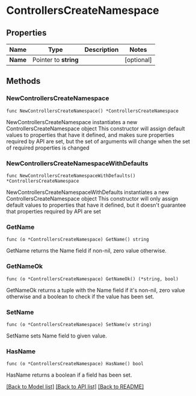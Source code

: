 # ControllersCreateNamespace

## Properties

Name | Type | Description | Notes
------------ | ------------- | ------------- | -------------
**Name** | Pointer to **string** |  | [optional] 

## Methods

### NewControllersCreateNamespace

`func NewControllersCreateNamespace() *ControllersCreateNamespace`

NewControllersCreateNamespace instantiates a new ControllersCreateNamespace object
This constructor will assign default values to properties that have it defined,
and makes sure properties required by API are set, but the set of arguments
will change when the set of required properties is changed

### NewControllersCreateNamespaceWithDefaults

`func NewControllersCreateNamespaceWithDefaults() *ControllersCreateNamespace`

NewControllersCreateNamespaceWithDefaults instantiates a new ControllersCreateNamespace object
This constructor will only assign default values to properties that have it defined,
but it doesn't guarantee that properties required by API are set

### GetName

`func (o *ControllersCreateNamespace) GetName() string`

GetName returns the Name field if non-nil, zero value otherwise.

### GetNameOk

`func (o *ControllersCreateNamespace) GetNameOk() (*string, bool)`

GetNameOk returns a tuple with the Name field if it's non-nil, zero value otherwise
and a boolean to check if the value has been set.

### SetName

`func (o *ControllersCreateNamespace) SetName(v string)`

SetName sets Name field to given value.

### HasName

`func (o *ControllersCreateNamespace) HasName() bool`

HasName returns a boolean if a field has been set.


[[Back to Model list]](../README.md#documentation-for-models) [[Back to API list]](../README.md#documentation-for-api-endpoints) [[Back to README]](../README.md)


